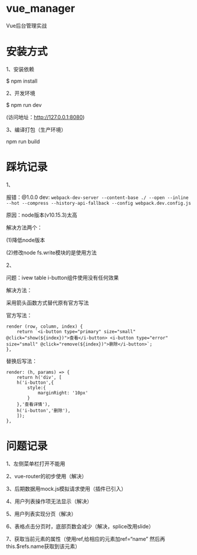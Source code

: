 # vue_manager
Vue后台管理实战

# 安装方式
1、安装依赖

$ npm install

2、开发环境

$ npm run dev

(访问地址：http://127.0.0.1:8080)

3、编译打包（生产环境）

npm run build

# 踩坑记录
1、

报错：@1.0.0 dev: `webpack-dev-server --content-base ./ --open --inline --hot --compress --history-api-fallback --config webpack.dev.config.js`

原因：node版本(v10.15.3)太高

解决方法两个：

(1)降低node版本

(2)修改node fs.write模块的是使用方法

2、

问题：ivew table i-button组件使用没有任何效果

解决方法：

采用箭头函数方式替代原有官方写法

官方写法：

````
render (row, column, index) {
    return `<i-button type="primary" size="small" @click="show(${index})">查看</i-button> <i-button type="error" size="small" @click="remove(${index})">删除</i-button>`;
},
````

替换后写法：

````
render: (h, params) => {
    return h('div', [
    h('i-button',{
        style:{
            marginRight: '10px'
        }
    },'查看详情'),
    h('i-button','删除'),
    ]);
},
````

# 问题记录
1、左侧菜单栏打开不能用

2、vue-router的初步使用（解决）

3、后期数据用mock.js模拟请求使用（插件已引入）

4、用户列表操作项无法显示（解决）

5、用户列表实现分页（解决）

6、表格点击分页时，底部页数会减少（解决，splice改用slide）

7、获取当前元素的属性（使用ref,给相应的元素加ref=“name” 然后再this.$refs.name获取到该元素）
